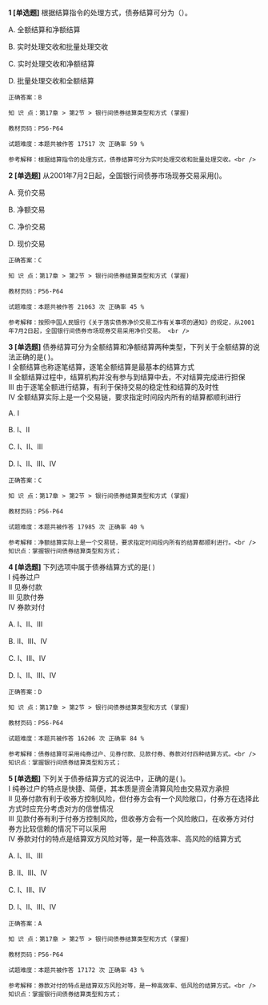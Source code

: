 **1 [单选题]** 根据结算指令的处理方式，债券结算可分为（）。

A. 全额结算和净额结算

B. 实时处理交收和批量处理交收

C. 实时处理交收和净额结算

D. 批量处理交收和全额结算

```
正确答案：B

知 识 点：第17章 > 第2节 > 银行间债券结算类型和方式 (掌握)

教材页码：P56-P64

试题难度：本题共被作答 17517 次 正确率 59 %

参考解释：根据结算指令的处理方式，债券结算可分为实时处理交收和批量处理交收。<br />

```


**2 [单选题]** 从2001年7月2日起，全国银行间债券市场现券交易采用()。 

A. 竞价交易

B. 净额交易

C. 净价交易

D. 现价交易 

```
正确答案：C

知 识 点：第17章 > 第2节 > 银行间债券结算类型和方式 (掌握)

教材页码：P56-P64

试题难度：本题共被作答 21063 次 正确率 45 %

参考解释：按照中国人民银行《关于落实债券净价交易工作有关事项的通知》的规定，从2001年7月2日起，全国银行间债券市场现券交易采用净价交易。 <br />

```


**3 [单选题]** 债券结算可分为全额结算和净额结算两种类型，下列关于全额结算的说法正确的是( )。 <br />
Ⅰ 全额结算也称逐笔结算，逐笔全额结算是最基本的结算方式 <br />
Ⅱ 全额结算过程中，结算机构并没有参与到结算中去，不对结算完成进行担保 <br />
Ⅲ 由于逐笔全额进行结算，有利于保持交易的稳定性和结算的及时性 <br />
Ⅳ 全额结算实际上是一个交易链，要求指定时间段内所有的结算都顺利进行

A. Ⅰ

B. Ⅰ、Ⅱ

C. Ⅰ、Ⅱ、Ⅲ

D. Ⅰ、Ⅱ、Ⅲ、Ⅳ 

```
正确答案：C

知 识 点：第17章 > 第2节 > 银行间债券结算类型和方式 (掌握)

教材页码：P56-P64

试题难度：本题共被作答 17985 次 正确率 40 %

参考解释：净额结算实际上是一个交易链，要求指定时间段内所有的结算都顺利进行。<br />
知识点：掌握银行间债券结算类型和方式；
```


**4 [单选题]** 下列选项中属于债券结算方式的是( )<br />
Ⅰ 纯券过户 <br />
Ⅱ 见券付款 <br />
Ⅲ 见款付券 <br />
Ⅳ 券款对付

A. Ⅰ、Ⅱ、Ⅲ

B. Ⅱ、Ⅲ、Ⅳ

C. Ⅰ、Ⅲ、Ⅳ

D. Ⅰ、Ⅱ、Ⅲ、Ⅳ 

```
正确答案：D

知 识 点：第17章 > 第2节 > 银行间债券结算类型和方式 (掌握)

教材页码：P56-P64

试题难度：本题共被作答 16206 次 正确率 84 %

参考解释：债券结算可采用纯券过户、见券付款、见款付券、券款对付四种结算方式。<br />
知识点：掌握银行间债券结算类型和方式；
```


**5 [单选题]** 下列关于债券结算方式的说法中，正确的是( )。 <br />
Ⅰ 纯券过户的特点是快捷、简便，其本质是资金清算风险由交易双方承担 <br />
Ⅱ 见券付款有利于收券方控制风险，但付券方会有一个风险敞口，付券方在选择此方式时应充分考虑对方的信誉情况 <br />
Ⅲ 见款付券有利于付券方控制风险，但收券方会有一个风险敞口，在收券方对付券方比较信赖的情况下可以采用 <br />
Ⅳ 券款对付的特点是结算双方风险对等，是一种高效率、高风险的结算方式

A. Ⅰ、Ⅱ、Ⅲ

B. Ⅱ、Ⅲ、Ⅳ

C. Ⅰ、Ⅲ、Ⅳ

D. Ⅰ、Ⅱ、Ⅲ、Ⅳ 

```
正确答案：A

知 识 点：第17章 > 第2节 > 银行间债券结算类型和方式 (掌握)

教材页码：P56-P64

试题难度：本题共被作答 17172 次 正确率 43 %

参考解释：券款对付的特点是结算双方风险对等，是一种高效率、低风险的结算方式。<br />
知识点：掌握银行间债券结算类型和方式；
```

